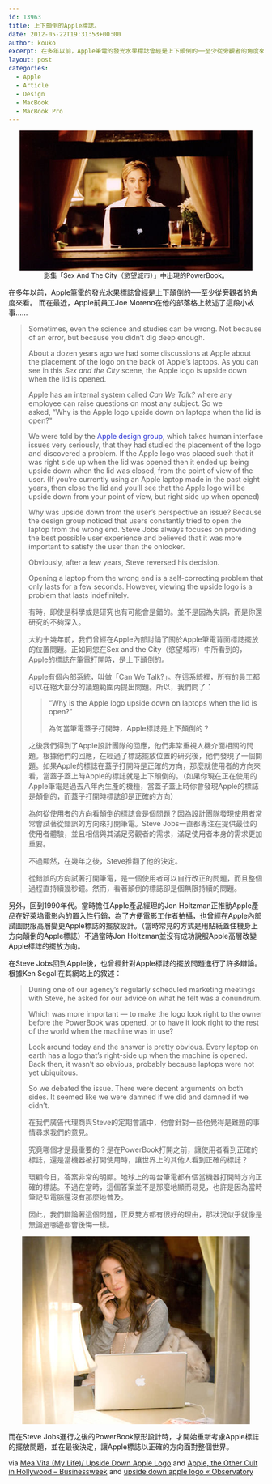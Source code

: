```yaml
---
id: 13963
title: 上下顛倒的Apple標誌。
date: 2012-05-22T19:31:53+00:00
author: kouko
excerpt: 在多年以前，Apple筆電的發光水果標誌曾經是上下顛倒的──至少從旁觀者的角度來看。 而在最近，Apple前員工Joe Moreno在他的部落格上敘述了這段小故事……
layout: post
categories:
  - Apple
  - Article
  - Design
  - MacBook
  - MacBook Pro
---
```

<p style="text-align: center;">
  <img style="display: block; margin-left: auto; margin-right: auto;" title="SEX-AND-THE-CITY-TV-SERIE-006.jpeg" src="/img/2012-05-22-upside-down-apple-logo/SEX-AND-THE-CITY-TV-SERIE-006.jpeg" alt="SEX AND THE CITY TV SERIE 006" w /><span class="Apple-style-span" style="font-size: small;">影集「Sex And The City（慾望城市）」中出現的PowerBook。</span>
</p>

在多年以前，Apple筆電的發光水果標誌曾經是上下顛倒的──至少從旁觀者的角度來看。 而在最近，Apple前員工Joe Moreno在他的部落格上敘述了這段小故事……

> Sometimes, even the science and studies can be wrong. Not because of an error, but because you didn&#8217;t dig deep enough.
>
> About a dozen years ago we had some discussions at Apple about the placement of the logo on the back of Apple&#8217;s laptops. As you can see in this _Sex and the City_ scene, the Apple logo is upside down when the lid is opened.
>
> Apple has an internal system called _Can We Talk?_ where any employee can raise questions on most any subject. So we asked, &#8220;Why is the Apple logo upside down on laptops when the lid is open?"
>
> We were told by the <a style="text-decoration: none; color: #2932d5;" href="http://en.wikipedia.org/wiki/Apple_Industrial_Design_Group" target="_blank">Apple design group</a>, which takes human interface issues very seriously, that they had studied the placement of the logo and discovered a problem. If the Apple logo was placed such that it was right side up when the lid was opened then it ended up being upside down when the lid was closed, from the point of view of the user. (If you&#8217;re currently using an Apple laptop made in the past eight years, then close the lid and you&#8217;ll see that the Apple logo will be upside down from your point of view, but right side up when opened)
>
> Why was upside down from the user&#8217;s perspective an issue? Because the design group noticed that users constantly tried to open the laptop from the wrong end. Steve Jobs always focuses on providing the best possible user experience and believed that it was more important to satisfy the user than the onlooker.
>
> Obviously, after a few years, Steve reversed his decision.
>
> Opening a laptop from the wrong end is a self-correcting problem that only lasts for a few seconds. However, viewing the upside logo is a problem that lasts indefinitely.
>
> 有時，即使是科學或是研究也有可能會是錯的。並不是因為失誤，而是你還研究的不夠深入。
>
> 大約十幾年前，我們曾經在Apple內部討論了關於Apple筆電背面標誌擺放的位置問題。正如同您在Sex and the City（慾望城市）中所看到的，Apple的標誌在筆電打開時，是上下顛倒的。
>
> Apple有個內部系統，叫做「Can We Talk?」。在這系統裡，所有的員工都可以在絕大部分的議題範圍內提出問題。所以，我們問了：
>
> > &#8220;Why is the Apple logo upside down on laptops when the lid is open?"
> >
> > 為何當筆電蓋子打開時，Apple標誌是上下顛倒的？
>
> 之後我們得到了Apple設計團隊的回應，他們非常重視人機介面相關的問題。根據他們的回應，在經過了標誌擺放位置的研究後，他們發現了一個問題。如果Apple的標誌在蓋子打開時是正確的方向，那麼就使用者的方向來看，當蓋子蓋上時Apple的標誌就是上下顛倒的。（如果你現在正在使用的Apple筆電是過去八年內生產的機種，當蓋子蓋上時你會發現Apple的標誌是顛倒的，而蓋子打開時標誌卻是正確的方向）
>
> 為何從使用者的方向看顛倒的標誌會是個問題？因為設計團隊發現使用者常常會試著從錯誤的方向來打開筆電。Steve Jobs一直都專注在提供最佳的使用者體驗，並且相信與其滿足旁觀者的需求，滿足使用者本身的需求更加重要。
>
> 不過顯然，在幾年之後，Steve推翻了他的決定。
>
> 從錯誤的方向試著打開筆電，是一個使用者可以自行改正的問題，而且整個過程直持續幾秒鐘。然而，看著顛倒的標誌卻是個無限持續的問題。

另外，回到1990年代。當時擔任Apple產品經理的Jon Holtzman正推動Apple產品在好萊塢電影內的置入性行銷，為了方便電影工作者拍攝，也曾經在Apple內部試圖說服高層變更Apple標誌的擺放設計。（當時常見的方式是用貼紙蓋住機身上方向顛倒的Apple標誌）不過當時Jon Holtzman並沒有成功說服Apple高層改變Apple標誌的擺放方向。

在Steve Jobs回到Apple後，也曾經針對Apple標誌的擺放問題進行了許多辯論。根據Ken Segall在其網站上的敘述：

> During one of our agency’s regularly scheduled marketing meetings with Steve, he asked for our advice on what he felt was a conundrum.
>
> Which was more important — to make the logo look right to the owner before the PowerBook was opened, or to have it look right to the rest of the world when the machine was in use?
>
> Look around today and the answer is pretty obvious. Every laptop on earth has a logo that’s right-side up when the machine is opened. Back then, it wasn’t so obvious, probably because laptops were not yet ubiquitous.
>
> So we debated the issue. There were decent arguments on both sides. It seemed like we were damned if we did and damned if we didn’t.
>
> 在我們廣告代理商與Steve的定期會議中，他會針對一些他覺得是難題的事情尋求我們的意見。
>
> 究竟哪個才是最重要的？是在PowerBook打開之前，讓使用者看到正確的標誌，還是當機器被打開使用時，讓世界上的其他人看到正確的標誌？
>
> 環顧今日，答案非常的明顯。地球上的每台筆電都有個當機器打開時方向正確的標誌。不過在當時，這個答案並不是那麼地顯而易見，也許是因為當時筆記型電腦還沒有那麼地普及。
>
> 因此，我們辯論著這個問題，正反雙方都有很好的理由，那狀況似乎就像是無論選哪邊都會後悔一樣。

<img style="display: block; margin-left: auto; margin-right: auto;" title="carrie-bradshaw-blogging.jpg" src="/img/2012-05-22-upside-down-apple-logo/carrie-bradshaw-blogging.jpg" alt="Carrie bradshaw blogging" width="450" height="371" border="0" />

而在Steve Jobs進行之後的PowerBook原形設計時，才開始重新考慮Apple標誌的擺放問題，並在最後決定，讓Apple標誌以正確的方向面對整個世界。

via [Mea Vita (My Life)/ Upside Down Apple Logo](http://blog.joemoreno.com/2012/05/upside-down-apple-logo.html) and [Apple, the Other Cult in Hollywood &#8211; Businessweek](http://www.businessweek.com/articles/2012-05-10/apple-the-other-cult-in-hollywood) and [upside down apple logo « Observatory](http://kensegall.com/blog/tag/upside-down-apple-logo/)
